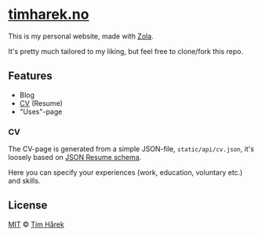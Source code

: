# [timharek.no](https://timharek.no)

This is my personal website, made with [Zola](https://getzola.org).

It's pretty much tailored to my liking, but feel free to clone/fork this repo.

## Features

- Blog
- [CV](#cv) (Resume)
- "Uses"-page

### CV

The CV-page is generated from a simple JSON-file, `static/api/cv.json`, it's loosely
based on [JSON Resume schema](https://jsonresume.org/schema/).

Here you can specify your experiences (work, education, voluntary etc.) and 
skills.

## License

[MIT](LICENSE) &copy; [Tim Hårek](https://timharek.no)
